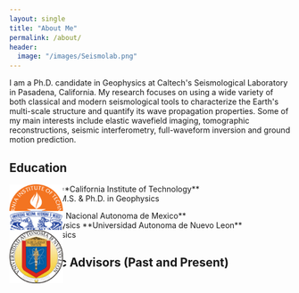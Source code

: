 ```yaml
---
layout: single
title: "About Me"
permalink: /about/
header:
  image: "/images/Seismolab.png"
---
```


I am a Ph.D. candidate in Geophysics at Caltech's Seismological Laboratory in Pasadena, California. My research focuses on using a wide variety of both classical and modern seismological tools to characterize the Earth's multi-scale structure and quantify its wave propagation properties. Some of my main interests include elastic wavefield imaging, tomographic reconstructions, seismic interferometry, full-waveform inversion and ground motion prediction.

## Education
<div id="over" style="position:absolute; width:10%; height:10%" alt="Caltech">
  <img src="/images/CALTECH_LOGO.png">
</div>

<p style="margin-left: 90px">**California Institute of Technology**<br>M.S. & Ph.D. in Geophysics</p>
<div id="over" style="position:absolute; width:10%; height:10%" alt="UNAM">
  <img src="/images/UNAM_LOGO.png">
</div>
**Universidad Nacional Autonoma de Mexico**
<br>
M.S. in Geophysics

<div id="over" style="position:absolute; width:10%; height:10%" alt="UANL">
  <img src="/images/UANL_LOGO.png">
</div>
**Universidad Autonoma de Nuevo Leon**
<br>
B.S in Geophysics

## Academic Advisors (Past and Present)
